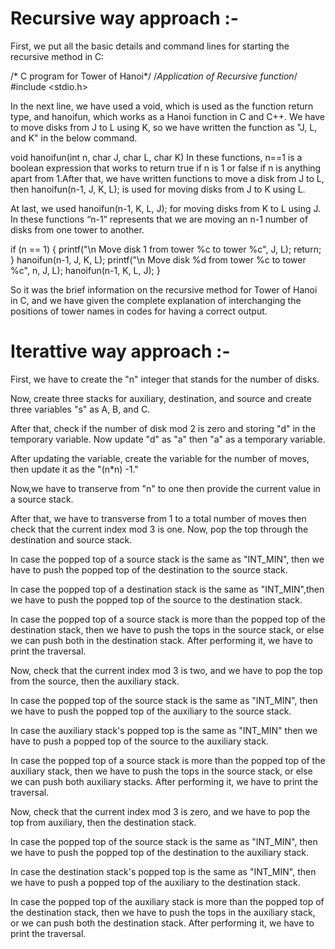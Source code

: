 # Recursive way approach :- 

First, we put all the basic details and command lines for starting the recursive method in C:

/* C program for Tower of Hanoi*/
/*Application of Recursive function*/
#include <stdio.h>


In the next line, we have used a void, which is used as the function return type, and hanoifun, which works as a Hanoi function in C and C++. We have to move disks from J to L using K, so we have written the function as "J, L, and K" in the below command.

void hanoifun(int n, char J, char L, char K)
In these functions, n==1 is a boolean expression that works to return true if n is 1 or false if n is anything apart from 1.After that, we have written functions to move a disk from J to L, then hanoifun(n-1, J, K, L); is used for moving disks from J to K using L.

At last, we used hanoifun(n-1, K, L, J); for moving disks from K to L using J. In these functions “n-1” represents that we are moving an n-1 number of disks from one tower to another.

if (n == 1)
    {
        printf("\n Move disk 1 from tower %c to tower %c", J, L);
        return;
    }
    hanoifun(n-1, J, K, L);
    printf("\n Move disk %d from tower %c to tower %c", n, J, L);
    hanoifun(n-1, K, L, J);
}


So it was the brief information on the recursive method for Tower of Hanoi in C, and we have given the complete explanation of interchanging the positions of tower names in codes for having a correct output.



# Iterattive way approach :- 

First, we have to create the "n" integer that stands for the number of disks.

Now, create three stacks for auxiliary, destination, and source and create three variables "s" as A, B, and C.

After that, check if the number of disk mod 2 is zero and storing "d" in the temporary variable. Now update "d" as "a" then "a" as a temporary variable.

After updating the variable, create the variable for the number of moves, then update it as the "(n*n) -1."

Now,we have to transerve from "n" to one then provide the current value in a source stack.

After that, we have to transverse from 1 to a total number of moves then check that the current index mod 3 is one. Now, pop the top through the destination and source stack.

In case the popped top of a source stack is the same as "INT_MIN", then we have to push the popped top of the destination to the source stack.

In case the popped top of a destination stack is the same as "INT_MIN",then we have to push the popped top of the source to the destination stack.

In case the popped top of a source stack is more than the popped top of the destination stack, then we have to push the tops in the source stack, or else we can push both in the destination stack. After performing it, we have to print the traversal.

Now, check that the current index mod 3 is two, and we have to pop the top from the source, then the auxiliary stack.

In case the popped top of the source stack is the same as "INT_MIN", then we have to push the popped top of the auxiliary to the source stack.

In case the auxiliary stack's popped top is the same as "INT_MIN" then we have to push a popped top of the source to the auxiliary stack.

In case the popped top of a source stack is more than the popped top of the auxiliary stack, then we have to push the tops in the source stack, or else we can push both auxiliary stacks. After performing it, we have to print the traversal.

Now, check that the current index mod 3 is zero, and we have to pop the top from auxiliary, then the destination stack.

In case the popped top of the source stack is the same as "INT_MIN", then we have to push the popped top of the destination to the auxiliary stack.

In case the destination stack's popped top is the same as "INT_MIN", then we have to push a popped top of the auxiliary to the destination stack.

In case the popped top of the auxiliary stack is more than the popped top of the destination stack, then we have to push the tops in the auxiliary stack, or we can push both the destination stack. After performing it, we have to print the traversal.
